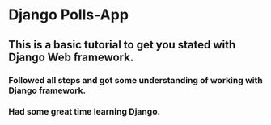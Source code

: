 #  Django Polls-App
## This is a basic tutorial to get you stated with Django  Web framework.
### Followed all steps and got some understanding of working with Django framework. 
### Had some great time learning Django.
